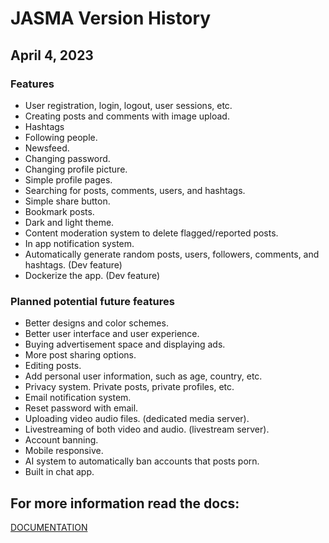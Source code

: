# JASMA Version History

## April 4, 2023

### Features

- User registration, login, logout, user sessions, etc.
- Creating posts and comments with image upload.
- Hashtags
- Following people.
- Newsfeed.
- Changing password.
- Changing profile picture.
- Simple profile pages.
- Searching for posts, comments, users, and hashtags.
- Simple share button.
- Bookmark posts.
- Dark and light theme.
- Content moderation system to delete flagged/reported posts.
- In app notification system.
- Automatically generate random posts, users, followers, comments, and hashtags. (Dev feature)
- Dockerize the app. (Dev feature)

### Planned potential future features

- Better designs and color schemes.
- Better user interface and user experience.
- Buying advertisement space and displaying ads.
- More post sharing options.
- Editing posts.
- Add personal user information, such as age, country, etc.
- Privacy system. Private posts, private profiles, etc.
- Email notification system.
- Reset password with email.
- Uploading video audio files. (dedicated media server).
- Livestreaming of both video and audio. (livestream server).
- Account banning.
- Mobile responsive.
- AI system to automatically ban accounts that posts porn.
- Built in chat app. 

## For more information read the docs:

[DOCUMENTATION](https://github.com/steph-koopmanschap/jasma/blob/main/DOCS.md)
